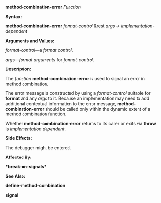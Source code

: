 **method-combination-error** *Function* 



**Syntax:** 



**method-combination-error** *format-control* &rest *args → implementation-dependent* 



**Arguments and Values:** 



*format-control*—a *format control*. 



*args*—*format arguments* for *format-control*. 



**Description:** 



The *function* **method-combination-error** is used to signal an error in method combination. 



The error message is constructed by using a *format-control* suitable for **format** and any *args* to it. Because an implementation may need to add additional contextual information to the error message, **method-combination-error** should be called only within the dynamic extent of a method combination function. 



Whether **method-combination-error** returns to its caller or exits via **throw** is *implementation dependent*. 



**Side Effects:** 



The debugger might be entered. 



**Affected By:** 



**\*break-on-signals\*** 



**See Also:** 



**define-method-combination** 







 



 



**signal** 



